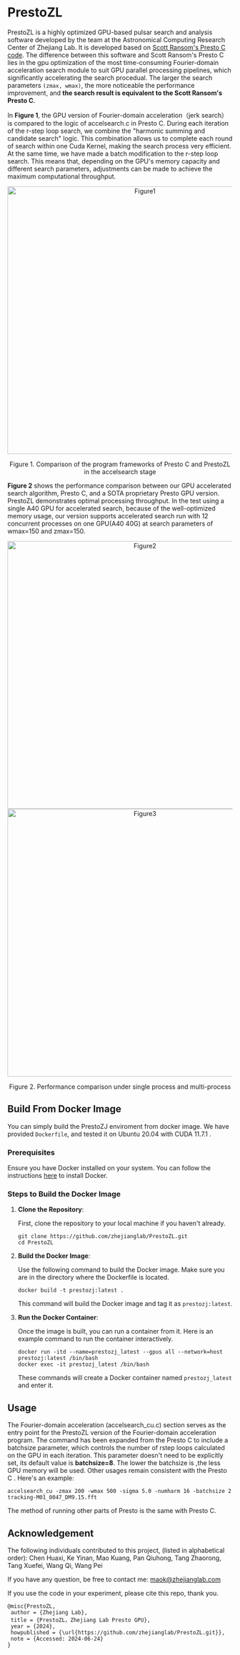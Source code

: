 # PrestoZL
PrestoZL is a highly optimized GPU-based pulsar search and analysis software developed by the team at the Astronomical Computing Research Center of Zhejiang Lab. It is developed based on [Scott Ransom's Presto C code](https://github.com/scottransom/presto). The difference between this software and Scott Ransom's Presto C lies in the gpu optimization of the most time-consuming Fourier-domain acceleration search module to suit GPU parallel processing pipelines, which significantly accelerating the search procedual. The larger the search parameters `(zmax, wmax)`, the more noticeable the performance improvement, and **the search result is equivalent to the Scott Ransom's Presto C**.

In **Figure 1**, the GPU version of Fourier-domain acceleration（jerk search） is compared to the logic of accelsearch.c in Presto C. During each iteration of the r-step loop search, we combine the "harmonic summing and candidate search" logic. This combination allows us to complete each round of search within one Cuda Kernel, making the search process very efficient. At the same time, we have made a batch modification to the r-step loop search. This means that, depending on the GPU's memory capacity and different search parameters, adjustments can be made to achieve the maximum computational throughput.
<div align="center">
  <img src="https://github.com/zhejianglab/PrestoZL/raw/main/resource/Figure1.png" alt="Figure1" width="600">
  <p>Figure 1. Comparison of the program frameworks of Presto C and PrestoZL in the accelsearch stage</p>
</div>

**Figure 2** shows the performance comparison between our GPU accelerated search algorithm, Presto C, and a SOTA proprietary Presto GPU version. PrestoZL demonstrates optimal processing throughput. In the test using a single A40 GPU for accelerated search, because of the well-optimized memory usage, our version supports accelerated search run with 12 concurrent processes on one GPU(A40 40G) at search parameters of wmax=150 and zmax=150.
<div align="center">
  <img src="https://github.com/zhejianglab/PrestoZL/raw/main/resource/Figure2.png" alt="Figure2" width="600">
  <img src="https://github.com/zhejianglab/PrestoZL/raw/main/resource/Figure3.png" alt="Figure3" width="600">
  <p>Figure 2. Performance comparison under single process and multi-process</p>
</div>

## Build From Docker Image
You can simply build the PrestoZJ enviroment from docker image. We have provided `Dockerfile`, and tested it on Ubuntu 20.04 with CUDA 11.7.1 .

### Prerequisites

Ensure you have Docker installed on your system. You can follow the instructions [here](https://docs.docker.com/get-docker/) to install Docker.

### Steps to Build the Docker Image

1. **Clone the Repository**:

   First, clone the repository to your local machine if you haven't already.
   ```
   git clone https://github.com/zhejianglab/PrestoZL.git
   cd PrestoZL
   ```
2. **Build the Docker Image**:

   Use the following command to build the Docker image. Make sure you are in the directory where the Dockerfile is located.
   ```
   docker build -t prestozj:latest .
   ```
   This command will build the Docker image and tag it as `prestozj:latest`.
3. **Run the Docker Container**:

   Once the image is built, you can run a container from it. Here is an example command to run the container interactively.
   ```
   docker run -itd --name=prestozj_latest --gpus all --network=host prestozj:latest /bin/bash
   docker exec -it prestozj_latest /bin/bash
   ```
   These commands will create a Docker container named `prestozj_latest` and enter it.


## Usage
The Fourier-domain acceleration (accelsearch_cu.c) section serves as the entry point for the PrestoZL version of the Fourier-domain acceleration program. The command has been expanded from the Presto C to include a batchsize parameter, which controls the number of rstep loops calculated on the GPU in each iteration. This parameter doesn't need to be explicitly set, its default value is **batchsize=8**. The lower the batchsize is ,the less GPU memory will be used. Other usages remain consistent with the Presto C . Here's an example:
```
accelsearch_cu -zmax 200 -wmax 500 -sigma 5.0 -numharm 16 -batchsize 2 tracking-M01_0047_DM9.15.fft
```
The method of running other parts of Presto is the same with Presto C.

## Acknowledgement
The following individuals contributed to this project, (listed in alphabetical order): Chen Huaxi, Ke Yinan, Mao Kuang, Pan Qiuhong, Tang Zhaorong, Tang Xuefei, Wang Qi, Wang Pei

If you have any question, be free to contact me:  maok@zhejianglab.com

If you use the code in your experiment, please cite this repo, thank you.
```
@misc{PrestoZL,
 author = {Zhejiang Lab},
 title = {PrestoZL，Zhejiang Lab Presto GPU},
 year = {2024},
 howpublished = {\url{https://github.com/zhejianglab/PrestoZL.git}},
 note = {Accessed: 2024-06-24}
}
```
